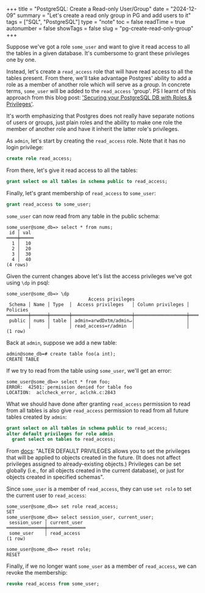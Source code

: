+++
title = "PostgreSQL: Create a Read-only User/Group"
date = "2024-12-09"
summary = "Let's create a read only group in PG and add users to it"
tags = ["SQL", "PostgreSQL"]
type = "note"
toc = false
readTime = true
autonumber = false
showTags = false
slug = "pg-create-read-only-group"
+++

Suppose we've got a role `some_user` and want to give it read access to all the
tables in a given database. It's cumbersome to grant these privileges one by
one.

Instead, let's create a `read_access` role that will have read access to all the
tables present. From there, we'll take advantage Postgres' ability to add a role
as a member of another role which will serve as a _group_. In concrete terms,
`some_user` will be added to the `read_access` 'group'. PS I learnt of this
approach from this blog post:
['Securing your PostgreSQL DB with Roles & Privileges'](https://rlopzc.com/posts/securing-your-postgresql-db-with-roles--privileges/).

It's worth emphasizing that Postgres does not really have separate notions of
users or groups, just plain roles and the ability to make one role the member of
another role and have it inherit the latter role's privileges.

As `admin`, let's start by creating the `read_access` role. Note that it has no
login privilege:

```sql
create role read_access;
```

From there, let's give it read access to all the tables:

```sql
grant select on all tables in schema public to read_access;
```

Finally, let's grant membership of `read_access` to `some_user`:

```sql
grant read_access to some_user;
```

`some_user` can now read from any table in the public schema:

```
some_user@some_db=> select * from nums;
 id │ val
════╪═════
  1 │  10
  2 │  20
  3 │  30
  4 │  40
(4 rows)
```

Given the current changes above let's list the access privileges we've got using
`\dp` in psql:

```
some_user@some_db=> \dp
                              Access privileges
 Schema │ Name │ Type  │  Access privileges   │ Column privileges │ Policies
════════╪══════╪═══════╪══════════════════════╪═══════════════════╪══════════
 public │ nums │ table │ admin=arwdDxtm/admin↵│                   │
        │      │       │ read_access=r/admin  │                   │
(1 row)
```

Back at `admin`, suppose we add a new table:

```
admin@some_db=# create table foo(a int);
CREATE TABLE
```

If we try to read from the table using `some_user`, we'll get an error:

```
some_user@some_db=> select * from foo;
ERROR:  42501: permission denied for table foo
LOCATION:  aclcheck_error, aclchk.c:2843
```

What we should have done after granting `read_access` permission to read from
all tables is also give `read_access` permission to read from all future tables
created by `admin`:

```sql
grant select on all tables in schema public to read_access;
alter default privileges for role admin
  grant select on tables to read_access;
```

From
[docs](https://www.postgresql.org/docs/current/sql-alterdefaultprivileges.html):
"ALTER DEFAULT PRIVILEGES allows you to set the privileges that will be applied
to objects created in the future. (It does not affect privileges assigned to
already-existing objects.) Privileges can be set globally (i.e., for all objects
created in the current database), or just for objects created in specified
schemas".

Since `some_user` is a member of `read_access`, they can use `set role` to set
the current user to `read_access`:

```
some_user@some_db=> set role read_access;
SET
some_user@some_db=> select session_user, current_user;
 session_user │ current_user
══════════════╪══════════════
 some_user    │ read_access
(1 row)

some_user@some_db=> reset role;
RESET
```

Finally, if we no longer want `some_user` as a member of `read_access`, we can
revoke the membership:

```sql
revoke read_access from some_user;
```
